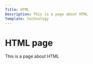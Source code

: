 ```yaml
---
Title: HTML
Description: This is a page about HTML
Template: technology
---
```


HTML page
==========================

This is a page about HTML